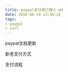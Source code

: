 ```yaml
---
title: paypal支付续订接入.md
date: 2018-06-24 23:56:22
tags:
- paypal
- curl
---
```


paypal文档更新

新老支付方式

支付流程